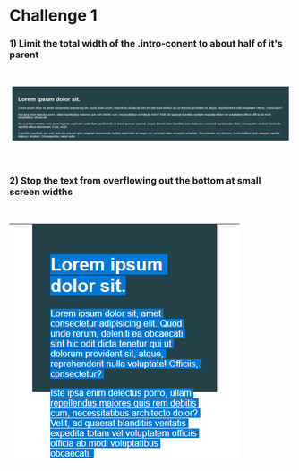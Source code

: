 # Challenge 1

### **1) Limit the total width of the .intro-conent to about half of it's parent**

<br/>

![intro content width](./img/intro-container-width.png)

<br/>

### **2) Stop the text from overflowing out the bottom at small screen widths**

<br/>

![Content Overflowing](./img/content-overflow.png)

